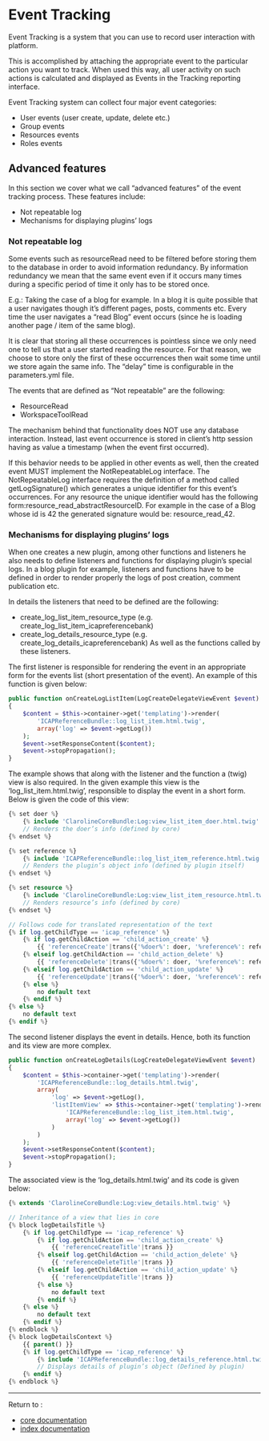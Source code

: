 Event Tracking
============

Event Tracking is a system that you can use to record user interaction with platform.

This is accomplished by attaching the appropriate event to the particular action you want to track.
When used this way, all user activity on such actions is calculated and displayed as Events in the Tracking reporting interface.

Event Tracking system can collect four major event categories:

 * User events (user create, update, delete etc.)
 * Group events
 * Resources events
 * Roles events

Advanced features
-------------

In this section we cover what we call “advanced features” of the event tracking process.
These features include:
 * Not repeatable log
 * Mechanisms for displaying plugins’ logs


### Not repeatable log ###

Some events such as resourceRead need to be filtered before storing them to the database
in order to avoid information redundancy. By information redundancy we mean that the same
event even if it occurs many times during a specific period of time it only has to be stored
once.

E.g.: Taking the case of a blog for example. In a blog it is quite possible that a user navigates
though it’s different pages, posts, comments etc. Every time the user navigates a “read Blog”
event occurs (since he is loading another page / item of the same blog).


It is clear that storing all these occurrences is pointless since we only need one to tell us that
a user started reading the resource. For that reason, we choose to store only the first of
these occurrences then wait some time until we store again the same info. The “delay” time
is configurable in the parameters.yml file.

The events that are defined as “Not repeatable” are the following:
 * ResourceRead
 * WorkspaceToolRead

The mechanism behind that functionality does NOT use any database interaction. Instead,
last event occurrence is stored in client’s http session having as value a timestamp (when the
event first occurred).


If this behavior needs to be applied in other events as well, then the created event MUST
implement the NotRepeatableLog interface. The NotRepeatableLog interface requires the
definition of a method called getLogSignature() which generates a unique identifier for this
event’s occurrences. For any resource the unique identifier would has the following form:resource_read_abstractResourceID. For example in the case of a Blog whose id is 42 the
generated signature would be: resource_read_42.


### Mechanisms for displaying plugins’ logs ###

When one creates a new plugin, among other functions and listeners he also needs to define
listeners and functions for displaying plugin’s special logs. In a blog plugin for example,
listeners and functions have to be defined in order to render properly the logs of post
creation, comment publication etc.


In details the listeners that need to be defined are the following:
- create_log_list_item_resource_type (e.g. create_log_list_item_icapreferencebank)
- create_log_details_resource_type (e.g. create_log_details_icapreferencebank)
As well as the functions called by these listeners.


The first listener is responsible for rendering the event in an appropriate form for the events
list (short presentation of the event). An example of this function is given below:

```php
public function onCreateLogListItem(LogCreateDelegateViewEvent $event)
{
    $content = $this->container->get('templating')->render(
        'ICAPReferenceBundle::log_list_item.html.twig',
        array('log' => $event->getLog())
    );
    $event->setResponseContent($content);
    $event->stopPropagation();
}
```

The example shows that along with the listener and the function a (twig) view is also
required. In the given example this view is the ‘log_list_item.html.twig’, responsible to display
the event in a short form. Below is given the code of this view:

```php
{% set doer %}
    {% include 'ClarolineCoreBundle:Log:view_list_item_doer.html.twig' %}
    // Renders the doer’s info (defined by core)
{% endset %}

{% set reference %}
    {% include 'ICAPReferenceBundle::log_list_item_reference.html.twig' %}
    // Renders the plugin’s object info (defined by plugin itself)
{% endset %}

{% set resource %}
    {% include 'ClarolineCoreBundle:Log:view_list_item_resource.html.twig' %}
    // Renders resource’s info (defined by core)
{% endset %}

// Follows code for translated representation of the text
{% if log.getChildType == 'icap_reference' %}
    {% if log.getChildAction == 'child_action_create' %}
        {{ 'referenceCreate'|trans({'%doer%': doer, '%reference%': reference, '%resource%': resource})|raw }}
    {% elseif log.getChildAction == 'child_action_delete' %}
        {{ 'referenceDelete'|trans({'%doer%': doer, '%reference%': reference, '%resource%': resource})|raw }}
    {% elseif log.getChildAction == 'child_action_update' %}
        {{ 'referenceUpdate'|trans({'%doer%': doer, '%reference%': reference, '%resource%': resource})|raw }}
    {% else %}
        no default text
    {% endif %}
{% else %}
    no default text
{% endif %}
```

The second listener displays the event in details. Hence, both its function and its view are
more complex.

```php
public function onCreateLogDetails(LogCreateDelegateViewEvent $event)
{
    $content = $this->container->get('templating')->render(
        'ICAPReferenceBundle::log_details.html.twig',
        array(
            'log' => $event->getLog(),
            'listItemView' => $this->container->get('templating')->render(
                'ICAPReferenceBundle::log_list_item.html.twig',
                array('log' => $event->getLog())
            )
        )
    );
    $event->setResponseContent($content);
    $event->stopPropagation();
}
```
The associated view is the ‘log_details.html.twig’ and its code is given below:

```php
{% extends 'ClarolineCoreBundle:Log:view_details.html.twig' %}

// Inheritance of a view that lies in core
{% block logDetailsTitle %}
    {% if log.getChildType == 'icap_reference' %}
        {% if log.getChildAction == 'child_action_create' %}
            {{ 'referenceCreateTitle'|trans }}
        {% elseif log.getChildAction == 'child_action_delete' %}
            {{ 'referenceDeleteTitle'|trans }}
        {% elseif log.getChildAction == 'child_action_update' %}
            {{ 'referenceUpdateTitle'|trans }}
        {% else %}
            no default text
        {% endif %}
    {% else %}
        no default text
    {% endif %}
{% endblock %}
{% block logDetailsContext %}
    {{ parent() }}
    {% if log.getChildType == 'icap_reference' %}
        {% include 'ICAPReferenceBundle::log_details_reference.html.twig' %}
        // Displays details of plugin’s object (Defined by plugin)
    {% endif %}
{% endblock %}
```

----------

Return to :

- [core documentation][1]
- [index documentation][2]


[1]: core.md
[2]: ../index.md